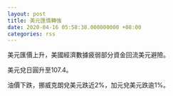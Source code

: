 ```yaml
---
layout: post
title: 美元匯價轉強
date: 2020-04-16 05:58:38.000000000 +08:00
categories: rss
---
```


美元匯價上升，美國經濟數據疲弱部分資金回流美元避險。

美元兌日圓升至107.4。

油價下跌，挪威克朗兌美元跌近2%，加元兌美元跌逾1%。
